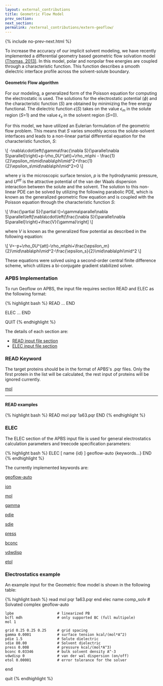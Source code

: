 ```yaml
---
layout: external_contributions
title: Geometric Flow Model
prev_section:
next_section:
permalink: /external_contributions/extern-geoflow/
---
```


{% include no-prev-next.html %}
<script type="text/javascript" language="JavaScript"><!--
function HideContent(d) {
document.getElementById(d).style.display = "none";
}
function ShowContent(d) {
document.getElementById(d).style.display = "block";
}
function ReverseDisplay(d) {
if(document.getElementById(d).style.display == "none") { document.getElementById(d).style.display = "block"; }
else { document.getElementById(d).style.display = "none"; }
}
function Open(d) {
document.getElementById(d).style.display = "block";
}
//-->
window.onload = function() {
  // Check if hash exists
  if(window.location.hash) {
    // Remove the "#" from the hash
    hash = window.location.hash.substr(1);
    // Display element with id == hash
    document.getElementById(hash).style.display = "block";
  }
}
</script>

<!---
{% include no-prev-next.html %}
--->

To increase the accuracy of our implicit solvent modeling, we have recently implemented a differential geometry based geometric flow
solvation model <a href="https://www.ncbi.nlm.nih.gov/pubmed/23212974">(Thomas, 2013)</a>. In this model, polar and nonpolar free energies are coupled through a characteristic function. This function describes a smooth dielectric interface profile across the solvent-solute boundary.

#### Geometric Flow algorithm 

For our modeling, a generalized form of the Poisson equation for computing the electrostatic is used.  The solutions for the electrostatic potential ($\phi$) and the characteristic function ($S$) are obtained by minimizing the free energy functional. The dielectric function $\epsilon$($S$) takes on the value $\epsilon_m$ in the solute region ($S$=1) and the value $\epsilon_s$ in the solvent region ($S$=0).

For this model, we have utilized an Eulerian formulation of the geometric flow problem. This means that $S$ varies smoothly across the solute-solvent interfaces and leads to a non-linear partial differential equation for the characteristic function, $S$:

\\[ -\nabla\cdot\left(\gamma\frac{\nabla S}{\parallel\nabla S\parallel}\right)+p-\rho_0U^{att}+\rho_m\phi - \frac{1}{2}\epsilon_m\mid\nabla\phi\mid^2+\frac{1}{2}\epsilon_s\mid\nabla\phi\mid^2=0 \\]

where $\gamma$ is the microscopic surface tension, $p$ is the hydrodynamic pressure, and $U^{att}$ is the attractive potential of the van der Waals dispersion interaction between the solute and the solvent. The solution to this non-linear PDE can be solved by utilizing the following parabolic PDE, which is known as the generalized geometric flow equation and is coupled with the Poisson equation through the characteristic function $S$:

\\[ \frac{\partial S}{\partial t}=\gamma\parallel\nabla S\parallel\left[\nabla\cdot\left(\frac{\nabla S}{\parallel\nabla S\parallel}\right)+\frac{V}{\gamma}\right] \\]

where $V$ is known as the generalized flow potential as described in the following equation:

\\[ V=-p+\rho_0U^{att}-\rho_m\phi+\frac{\epsilon_m}{2}\mid\nabla\phi\mid^2-\frac{\epsilon_s}{2}\mid\nabla\phi\mid^2 \\]

These equations were solved using a second-order central finite difference scheme, which utilizes a bi-conjugate gradient stabilized solver.

### APBS Implementation

To run Geoflow on APBS, the input file requires section READ and ELEC as the following format:

{% highlight bash %}
  READ
  ...
  END

  ELEC
  ...
  END

  QUIT
{% endhighlight %}

The details of each section are:

<ul>
  <li><a href="#read">READ input file section</a></li>
  <li><a href="#elec">ELEC input file section</a></li>
</ul>

<h3 id="read">READ Keyword</h3>

The target proteins should be in the format of APBS's .pqr files. Only the first protein in the list will be calculated, the rest input of proteins will be ignored currently.

<a href="javascript:ReverseDisplay('read-keyword-mol')">mol</a>

<div id="read-keyword-mol" style="display:none;">

<p><code>mol {format} {path}</code></p>

<p>This command specifies the molecular data to be read into APBS.</p>

<p>The required arguments are:</p>

<p><code>format</code>The format of the input data. Acceptable values include:</p>

<p style="margin-left:30px;"><code>pqr</code> Specify that molecular data is in PQR format.</p>

<p><code>path</code>The location of the molecular data file.</p>
</div>
<hr />

<!---
- [mol](read-keywords/#mol)--->

#### READ examples

{% highlight bash %}
READ
   mol pqr 1a63.pqr
END
{% endhighlight %}

<h3 id="elec">ELEC</h3>

The ELEC section of the APBS input file is used for general electrostatics calculation parameters and treecode specification parameters:

{% highlight bash %}
ELEC [ name {id} ]
        geoflow-auto
        {keywords...}
END
{% endhighlight %}

The currently implemented keywords are:

<a href="javascript:ReverseDisplay('elec-keyword-geoflow-auto')">geoflow-auto</a>

<div id="elec-keyword-bem-manual" style="display:none;">

<p>Specifies that the Geoflow solver should be used.</p>

The syntax is:
{% highlight bash %}
lpbe
{% endhighlight %}

<hr />

</div>

<a href="javascript:ReverseDisplay('elec-keyword-ion')">ion</a>

<div id="elec-keyword-ion" style="display:none;">

<p>Specify the bulk concentrations of mobile ion species present in the system. This command can be repeated as necessary to specify multiple types of ions; however, only the largest ionic radius is used to determine the ion-accessibility function. The total bulk system of ions must be electroneutral which means the charge densities/concentrations of positive and negative ions must be equal.</p>

The syntax is:
{% highlight bash %}
ion charge {charge} conc {conc} radius {radius}
{% endhighlight %}

<p>where<br />
<code>charge</code> Mobile ion species charge (floating point number in e<sub>c</sub>)<br />
<code>conc</code> Mobile ion species concentration (floating point number in M)<br />
<code>radius</code> Mobile ion species radius (floating point number in $\mathring{A}$)
</p>

<hr />

</div>

<a href="javascript:ReverseDisplay('elec-keyword-mol')">mol</a>

<div id="elec-keyword-mol" style="display:none;">

<p>Specify the molecule for which the PBE is to be solved. IDs are based on the order in which molecules are read by <code>READ mol</code> statements, starting from 1.</p>

The syntax is:
{% highlight bash %}
mol {id}
{% endhighlight %}

<p>where <code>id</code> is the integer ID of the molecule for which the Poisson-Boltzmann equation is to be solved.</p>

<hr />

</div>


<a href="javascript:ReverseDisplay('elec-keyword-gamma')">gamma</a>

<div id="elec-keyword-gamma" style="display:none;">

<p>Specify the microscopic surface tension.</p>

The syntax is:
{% highlight bash %}
gamma {g}
{% endhighlight %}

where <code>g</code> is the floating point value of the surface tension in kcal/(mol*A^2).

<hr />

</div>


<a href="javascript:ReverseDisplay('elec-keyword-pdie')">pdie</a>

<div id="elec-keyword-pdie" style="display:none;">

<p>Specify the dielectric constant of the biomolecule. This is usually a value between 2 to 20, where lower values consider only electronic polarization and higher values consider additional polarization due to intramolecular motion.</p>

The syntax is:
{% highlight bash %}
pdie {diel}
{% endhighlight %}

where <code>die1</code> is the floating point value of the unitless biomolecular dielectric constant.

<hr />

</div>


<a href="javascript:ReverseDisplay('elec-keyword-sdie')">sdie</a>

<div id="elec-keyword-sdie" style="display:none;">

<p>Specify the dielectric constant of the solvent. Bulk water at biologically-relevant temperatures is usually modeled with a dielectric constant of 78-80.</p>

The syntax is:
{% highlight bash %}
sdie {diel}
{% endhighlight %}

<p>where <code>die1</code> is a floating point number representing the solvent dielectric constant (unitless).</p>

<hr />

</div>


<a href="javascript:ReverseDisplay('elec-keyword-press')">press</a>

<div id="elec-keyword-press" style="display:none;">

<p>Specify the solvent pressure on the solute.</p>

The syntax for this command is:
{% highlight bash %}
press {p}
{% endhighlight %}

<p>where <code>p</code> is the floating point pressure kcal/(mol*A^3).</p>

<hr />

</div>


<a href="javascript:ReverseDisplay('elec-keyword-bconc')">bconc</a>

<div id="elec-keyword-bconc" style="display:none;">

<p>Specify the bulk solvent density.</p>

The syntax is:
{% highlight bash %}
bconc { b }
{% endhighlight %}

<p>where <code>b</code> is a floating point number indicating the bulk solvent density in A^-3.</p>

<hr />

</div>


<a href="javascript:ReverseDisplay('elec-keyword-vdwdisp')">vdwdisp</a>

<div id="elec-keyword-vdwdisp" style="display:none;">

<p>Specify whether the van der Waals dispersion is (off/on).</p>

The syntax is:
{% highlight bash %}
vdwdisp { vdw }
{% endhighlight %}

<p>where <code>vdw</code> is an integer (0 or 1)indicating if the van der Waals dispersion is (off/on).</p>

<hr />

</div>


<a href="javascript:ReverseDisplay('elec-keyword-etol')">etol</a>

<div id="elec-keyword-etol" style="display:none;">

<p>Specify the numerical error tolerance for the geoflow solver.</p>

The syntax is:
{% highlight bash %}
etol { e }
{% endhighlight %}

<p>where <code>e</code> is a floating point number for the error tolerance.</p>

<hr />

</div>


<!---
- [geoflow-auto](elec-keyword/#geoflow-auto)
- [bcfl](elec-keyword/#bcfl)
- [ion](elec-keyword/#ion)
- [lpbe](elec-keyword/#lpbe)
- [gamma](elec-keyword/#gamma)
- [pdie](elec-keyword/#pdie)
- [sdie](elec-keyword/#sdie)
- [press](elec-keyword/#press)
- [bconc](elec-keyword/#bconc)
- [vdwdisp](elec-keyword/#vdwdisp)
- [etol](elec-keyword/#etol)
--->


<h3 id="electrostatics">Electrostatics example</h3>

An example input for the Geometric flow model is shown in the following table:

{% highlight bash %}
read
    mol pqr 1a63.pqr
end
elec name comp_solv         # Solvated complex
    geoflow-auto

    lpbe                    # linearized PB
    bcfl mdh                # only supported BC (full multipole)
    mol 1

    grid 0.25 0.25 0.25     # grid spacing                    
    gamma 0.0001            # surface tension kcal/(mol*A^2) 
    pdie 1.5                # Solute dielectric                 
    sdie 80.00              # Solvent dielectric                
    press 0.008             # pressure kcal/(mol*A^3)           
    bconc 0.03346           # bulk solvent density A^-3   
    vdwdisp 0               # van der wal dispersion (on/off)
    etol 0.00001            # error tolerance for the solver
end

quit
{% endhighlight %}



<script type="text/x-mathjax-config">
  MathJax.Hub.Config({
    "HTML-CSS": { scale: 95, linebreaks: { automatic: true } },
    tex2jax: {inlineMath: [['$','$'], ['\\(','\\)']]}
  });
</script>
<script type="text/javascript"
  src="http://cdn.mathjax.org/mathjax/latest/MathJax.js?config=TeX-AMS-MML_HTMLorMML">
</script>
